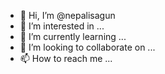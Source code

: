 - 👋 Hi, I’m @nepalisagun
- 👀 I’m interested in ...
- 🌱 I’m currently learning ...
- 💞️ I’m looking to collaborate on ...
- 📫 How to reach me ...

<!---
nepalisagun/nepalisagun is a ✨ special ✨ repository because its `README.md` (this file) appears on your GitHub profile.
You can click the Preview link to take a look at your changes.
--->
